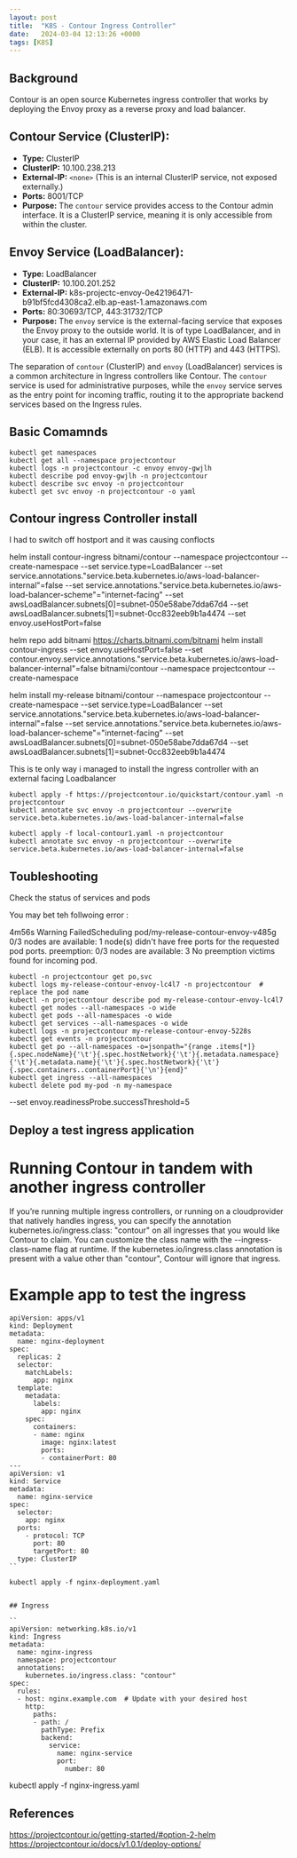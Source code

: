 ```yaml
---
layout: post
title:  "K8S - Contour Ingress Controller"
date:   2024-03-04 12:13:26 +0000
tags: [K8S]
---
```


## Background 

Contour is an open source Kubernetes ingress controller that works by deploying the Envoy proxy as a reverse proxy and load balancer.

## Contour Service (ClusterIP):

- **Type:** ClusterIP
- **ClusterIP:** 10.100.238.213
- **External-IP:** `<none>` (This is an internal ClusterIP service, not exposed externally.)
- **Ports:** 8001/TCP
- **Purpose:** The `contour` service provides access to the Contour admin interface. It is a ClusterIP service, meaning it is only accessible from within the cluster.

## Envoy Service (LoadBalancer):

- **Type:** LoadBalancer
- **ClusterIP:** 10.100.201.252
- **External-IP:** k8s-projectc-envoy-0e42196471-b91bf5fcd4308ca2.elb.ap-east-1.amazonaws.com
- **Ports:** 80:30693/TCP, 443:31732/TCP
- **Purpose:** The `envoy` service is the external-facing service that exposes the Envoy proxy to the outside world. It is of type LoadBalancer, and in your case, it has an external IP provided by AWS Elastic Load Balancer (ELB). It is accessible externally on ports 80 (HTTP) and 443 (HTTPS).

The separation of `contour` (ClusterIP) and `envoy` (LoadBalancer) services is a common architecture in Ingress controllers like Contour. The `contour` service is used for administrative purposes, while the `envoy` service serves as the entry point for incoming traffic, routing it to the appropriate backend services based on the Ingress rules.


## Basic Comamnds

```
kubectl get namespaces
kubectl get all --namespace projectcontour
kubectl logs -n projectcontour -c envoy envoy-gwjlh
kubectl describe pod envoy-gwjlh -n projectcontour
kubectl describe svc envoy -n projectcontour
kubectl get svc envoy -n projectcontour -o yaml
```

## Contour ingress Controller install

I had to switch off hostport and it was causing conflocts 


helm install contour-ingress bitnami/contour --namespace projectcontour --create-namespace --set service.type=LoadBalancer --set service.annotations."service\.beta\.kubernetes\.io/aws-load-balancer-internal"=false --set service.annotations."service\.beta\.kubernetes\.io/aws-load-balancer-scheme"="internet-facing" --set awsLoadBalancer.subnets[0]=subnet-050e58abe7dda67d4 --set awsLoadBalancer.subnets[1]=subnet-0cc832eeb9b1a4474 --set envoy.useHostPort=false


helm repo add bitnami https://charts.bitnami.com/bitnami
helm install contour-ingress --set envoy.useHostPort=false --set contour.envoy.service.annotations."service\.beta\.kubernetes\.io/aws-load-balancer-internal"=false bitnami/contour --namespace projectcontour --create-namespace 


helm install my-release bitnami/contour   --namespace projectcontour   --create-namespace   --set service.type=LoadBalancer   --set service.annotations."service\.beta\.kubernetes\.io/aws-load-balancer-internal"=false   --set service.annotations."service\.beta\.kubernetes\.io/aws-load-balancer-scheme"="internet-facing"   --set awsLoadBalancer.subnets[0]=subnet-050e58abe7dda67d4   --set awsLoadBalancer.subnets[1]=subnet-0cc832eeb9b1a4474


This is te only way i managed to install the ingress controller with an external facing Loadbalancer

```
kubectl apply -f https://projectcontour.io/quickstart/contour.yaml -n projectcontour
kubectl annotate svc envoy -n projectcontour --overwrite service.beta.kubernetes.io/aws-load-balancer-internal=false
```


```
kubectl apply -f local-contour1.yaml -n projectcontour
kubectl annotate svc envoy -n projectcontour --overwrite service.beta.kubernetes.io/aws-load-balancer-internal=false
```


## Toubleshooting 

Check the status of services and pods 

You may bet teh follwoing error :

4m56s       Warning   FailedScheduling   pod/my-release-contour-envoy-v485g   0/3 nodes are available: 1 node(s) didn't have free ports for the requested pod ports. preemption: 0/3 nodes are available: 3 No preemption victims found for incoming pod.


```
kubectl -n projectcontour get po,svc
kubectl logs my-release-contour-envoy-lc4l7 -n projectcontour  # replace the pod name 
kubectl -n projectcontour describe pod my-release-contour-envoy-lc4l7
kubectl get nodes --all-namespaces -o wide
kubectl get pods --all-namespaces -o wide
kubectl get services --all-namespaces -o wide
kubectl logs -n projectcontour my-release-contour-envoy-5228s
kubectl get events -n projectcontour
kubectl get po --all-namespaces -o=jsonpath="{range .items[*]}{.spec.nodeName}{'\t'}{.spec.hostNetwork}{'\t'}{.metadata.namespace}{'\t'}{.metadata.name}{'\t'}{.spec.hostNetwork}{'\t'}{.spec.containers..containerPort}{'\n'}{end}"
kubectl get ingress --all-namespaces
kubectl delete pod my-pod -n my-namespace

```

  --set envoy.readinessProbe.successThreshold=5 
## Deploy a test ingress application

# Running Contour in tandem with another ingress controller
If you’re running multiple ingress controllers, or running on a cloudprovider that natively handles ingress, you can specify the annotation kubernetes.io/ingress.class: "contour" on all ingresses that you would like Contour to claim. You can customize the class name with the --ingress-class-name flag at runtime. If the kubernetes.io/ingress.class annotation is present with a value other than "contour", Contour will ignore that ingress.

# Example app to test the ingress
```
apiVersion: apps/v1
kind: Deployment
metadata:
  name: nginx-deployment
spec:
  replicas: 2
  selector:
    matchLabels:
      app: nginx
  template:
    metadata:
      labels:
        app: nginx
    spec:
      containers:
      - name: nginx
        image: nginx:latest
        ports:
        - containerPort: 80
---
apiVersion: v1
kind: Service
metadata:
  name: nginx-service
spec:
  selector:
    app: nginx
  ports:
    - protocol: TCP
      port: 80
      targetPort: 80
  type: ClusterIP
``

kubectl apply -f nginx-deployment.yaml


## Ingress 

``
apiVersion: networking.k8s.io/v1
kind: Ingress
metadata:
  name: nginx-ingress
  namespace: projectcontour
  annotations:
    kubernetes.io/ingress.class: "contour"
spec:
  rules:
  - host: nginx.example.com  # Update with your desired host
    http:
      paths:
      - path: /
        pathType: Prefix
        backend:
          service:
            name: nginx-service
            port:
              number: 80
```

kubectl apply -f nginx-ingress.yaml


## References 

https://projectcontour.io/getting-started/#option-2-helm
https://projectcontour.io/docs/v1.0.1/deploy-options/

